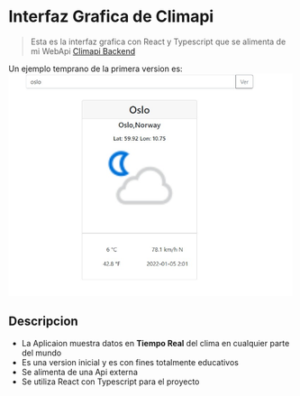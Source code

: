 # Interfaz Grafica de Climapi

> Esta es la interfaz grafica con React y Typescript que se alimenta de mi WebApi [Climapi Backend](https://github.com/gabusdev/climapi)

Un ejemplo temprano de la primera version es:
![Imagen de Prueba Primera Version](https://github.com/gabusdev/climapi-front-react/blob/main/src/TestImage/testImage.jpeg "Imagen de prueba primera version")

## Descripcion 
- La Aplicaion muestra datos en **Tiempo Real** del clima en cualquier parte del mundo
- Es una version inicial y es con fines totalmente educativos
- Se alimenta de una Api externa 
- Se utiliza React con Typescript para el proyecto 
